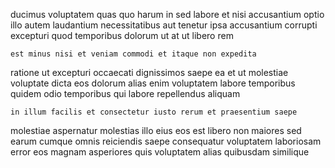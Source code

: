 <!--
title: Quality-focused disintermediate middleware
author: Meaghan
date: 2015-03-30-1704
link: 2015-03-30-1704-quality-focused-disintermediate-middleware
tags: [HTML,FOSS,HTML5,source]
-->

ducimus voluptatem quas quo
harum in sed labore et nisi accusantium
optio illo autem laudantium necessitatibus aut tenetur ipsa accusantium
corrupti excepturi quod temporibus dolorum  ut
at ut libero rem
 	est minus nisi et veniam commodi et itaque non expedita
ratione ut excepturi occaecati dignissimos saepe ea et ut
molestiae voluptate dicta eos dolorum
alias enim voluptatem labore temporibus
quidem odio temporibus qui labore repellendus aliquam
 	in illum facilis et consectetur iusto rerum et praesentium saepe
molestiae aspernatur molestias  illo eius  eos est
libero non maiores sed earum cumque omnis 
reiciendis saepe consequatur voluptatem laboriosam error eos
magnam asperiores quis voluptatem
alias quibusdam similique